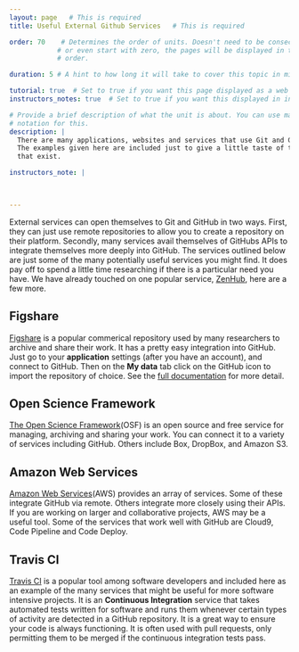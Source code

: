 ```yaml
---
layout: page   # This is required
title: Useful External Github Services   # This is required

order: 70    # Determines the order of units. Doesn't need to be consecutive though
            # or even start with zero, the pages will be displayed in their sort
            # order.

duration: 5 # A hint to how long it will take to cover this topic in mintues.

tutorial: true  # Set to true if you want this page displayed as a web page
instructors_notes: true  # Set to true if you want this displayed in instructors notes

# Provide a brief description of what the unit is about. You can use markdown
# notation for this.
description: |
  There are many applications, websites and services that use Git and GitHub in some way.
  The examples given here are included just to give a little taste of the sorts of things
  that exist.

instructors_note: |
  


---
```


External services can open themselves to Git and GitHub in two ways. First, they can just 
use remote repositories to allow you to create a repository on their platform. 
Secondly, many services avail themselves of GitHubs APIs to integrate themselves more 
deeply into GitHub. The services outlined below are just some of the many potentially 
useful services you might find. It does pay off to spend a little time researching if 
there is a particular need you have. We have already touched on one popular service, 
[ZenHub](https://www.zenhub.com/), here are a few more. 


## Figshare

[Figshare](https://figshare.com/) is a popular commerical repository used by many researchers to archive 
and share their work. It has a pretty easy integration into GitHub. Just go to your **application** settings (after you have an 
account), and connect to GitHub. Then on the **My data** tab click on the GitHub icon to import the repository of choice. See the 
[full documentation](https://knowledge.figshare.com/articles/item/how-to-connect-figshare-with-your-github-account-1) for more detail.

## Open Science Framework

[The Open Science Framework](https://osf.io/)(OSF) is an open source and free service for managing, archiving and sharing your work. 
You can connect it to a variety of services including GitHub. Others include Box, DropBox, and Amazon S3. 

## Amazon Web Services

[Amazon Web Services](https://aws.amazon.com/)(AWS) provides an array of services. Some of these integrate GitHub via remote. Others
integrate more closely using their APIs. If you are working on larger and collaborative projects, AWS may be a useful tool. Some of the
services that work well with GitHub are Cloud9, Code Pipeline and Code Deploy.

## Travis CI

[Travis CI]() is a popular tool among software developers and included here as an example of the many services that might be useful
for more software intensive projects. It is an **Continuous Integration** service that takes automated tests written for software 
and runs them whenever certain types of activity are detected in a GitHub repository. It is a great way to ensure your code 
is always functioning. It is often used with pull requests, only permitting them to be merged if the continuous integration tests 
pass.










